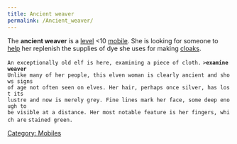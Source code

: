 ```yaml
---
title: Ancient weaver
permalink: /Ancient_weaver/
---
```


The **ancient weaver** is a [level](level "wikilink") \<10
[mobile](mobile "wikilink"). She is looking for someone to
[help](Quest#The_Elven_Weaver "wikilink") her replenish the supplies of
dye she uses for making [cloaks](forest_green_cloak "wikilink").

`An exceptionally old elf is here, examining a piece of cloth.`
`>`**`examine weaver`**
`Unlike many of her people, this elven woman is clearly ancient and shows signs`
`of age not often seen on elves. Her hair, perhaps once silver, has lost its`
`lustre and now is merely grey. Fine lines mark her face, some deep enough to`
`be visible at a distance. Her most notable feature is her fingers, which are`
`stained green.`

[Category: Mobiles](Category:_Mobiles "wikilink")